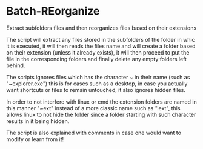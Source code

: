 # Batch-REorganize
Extract subfolders files and then reorganizes 
files based on their extensions

The script will extract any files stored in the subfolders of the folder in whic it is executed, it will then
reads the files name and will create a folder based on their extension (unless it already exists), 
it will then proceed to put the file in the corresponding folders and finally delete any empty folders left
behind.

The scripts ignores files which has the character ~ in their name (such as "~explorer.exe")
this is for cases such as a desktop, in case you actually want shortcuts or files to remain untouched, it also
ignores hidden files.

In order to not interfere with linux or cmd the extension folders are named in this manner "~ext" instead of a 
more classic name such as ".ext", this allows linux to not hide the folder since a folder starting with such 
character results in it being hidden.

The script is also explained with comments in case one would want to modify or learn from it!
